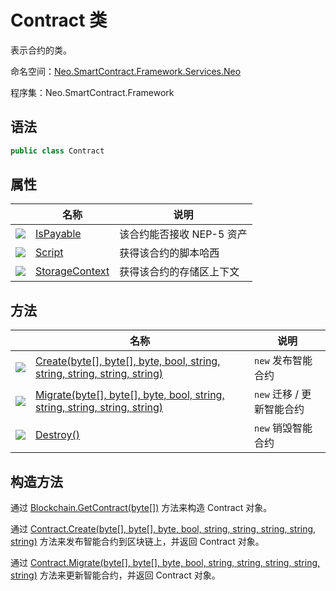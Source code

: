 # Contract 类

表示合约的类。

命名空间：[Neo.SmartContract.Framework.Services.Neo](../neo.md)

程序集：Neo.SmartContract.Framework

## 语法

```c#
public class Contract
```

## 属性

|                                                        | 名称                                         | 说明                      |
| ------------------------------------------------------ | -------------------------------------------- | ------------------------- |
| ![](https://i-msdn.sec.s-msft.com/dynimg/IC74937.jpeg) | [IsPayable](Contract/IsPayable.md)           | 该合约能否接收 NEP-5 资产 |
| ![](https://i-msdn.sec.s-msft.com/dynimg/IC74937.jpeg) | [Script](Contract/Script.md)                 | 获得该合约的脚本哈西      |
| ![](https://i-msdn.sec.s-msft.com/dynimg/IC74937.jpeg) | [StorageContext](Contract/StorageContext.md) | 获得该合约的存储区上下文  |

## 方法

|                                          | 名称                                       | 说明              |
| ---------------------------------------- | ---------------------------------------- | --------------- |
| ![](https://i-msdn.sec.s-msft.com/dynimg/IC91302.jpeg) | [Create(byte[], byte[], byte, bool, string, string, string, string, string)](Contract/Create.md) | `new` 发布智能合约    |
| ![](https://i-msdn.sec.s-msft.com/dynimg/IC91302.jpeg) | [Migrate(byte[], byte[], byte, bool, string, string, string, string, string)](Contract/Migrate.md) | `new` 迁移 / 更新智能合约 |
| ![](https://i-msdn.sec.s-msft.com/dynimg/IC91302.jpeg) | [Destroy()](Contract/Destroy.md)         | `new` 销毁智能合约    |

## 构造方法

通过 [Blockchain.GetContract(byte[])](Blockchain/GetContract.md) 方法来构造 Contract 对象。

通过 [Contract.Create(byte[], byte[], byte, bool, string, string, string, string, string)](Contract/Create.md) 方法来发布智能合约到区块链上，并返回 Contract 对象。

通过 [Contract.Migrate(byte[], byte[], byte, bool, string, string, string, string, string)](Contract/Migrate.md) 方法来更新智能合约，并返回 Contract 对象。
